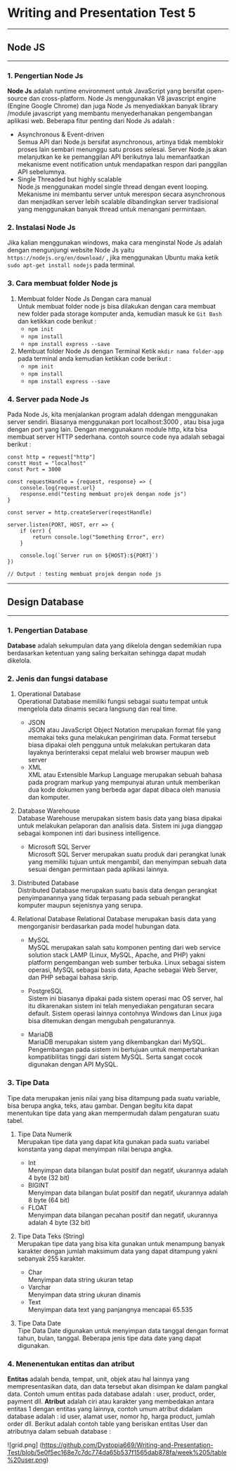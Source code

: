 # Writing and Presentation Test 5
---
## **Node JS**
---
### 1. Pengertian Node Js
**Node Js** adalah runtime environment untuk JavaScript yang bersifat open-source dan cross-platform. Node Js menggunakan V8 javascript engine (Engine Google Chrome) dan juga Node Js menyediakkan banyak library /module javascript yang membantu menyederhanakan pengembangan aplikasi web. Beberapa fitur penting dari Node Js adalah :
* Asynchronous & Event-driven <br>
Semua API dari Node.js bersifat asynchronous, artinya tidak memblokir proses lain sembari menunggu satu proses selesai. Server Node.js akan melanjutkan ke ke pemanggilan API berikutnya lalu memanfaatkan mekanisme event notification untuk mendapatkan respon dari panggilan API sebelumnya.
* Single Threaded but highly scalable <br>
Node.js menggunakan model single thread dengan event looping. Mekanisme ini membantu server untuk merespon secara asynchronous dan menjadikan server lebih scalable dibandingkan server tradisional yang menggunakan banyak thread untuk menangani permintaan.

### 2. Instalasi Node Js
Jika kalian menggunakan windows, maka cara menginstal Node Js adalah dengan mengunjungi website Node Js yaitu `https://nodejs.org/en/download/` , jika menggunakan Ubuntu maka ketik `sudo apt-get install nodejs` pada terminal. 

### 3. Cara membuat folder Node js
1. Membuat folder Node Js Dengan cara manual <br>
    Untuk membuat folder node js bisa dilakukan dengan cara membuat new folder pada storage komputer anda, kemudian masuk ke `Git Bash` dan ketikkan code berikut : <br>
    - `npm init`
    - `npm install`
    - `npm install express --save`
2. Membuat folder Node Js dengan Terminal
    Ketik `mkdir nama folder-app` pada terminal anda kemudian ketikkan code berikut : <br>
    - `npm init`
    - `npm install`
    - `npm install express --save`

### 4. Server pada Node Js
Pada Node Js, kita menjalankan program adalah ddengan menggunakan server sendiri. Biasanya menggunakan port localhost:3000 , atau bisa juga dengan port yang lain. Dengan menggunakann module http, kita bisa membuat server HTTP sederhana. contoh source code nya adalah sebagai berikut :
```
const http = request["http"]
constt Host = "localhost"
const Port = 3000

const requestHandle = {request, response} => {
    console.log{request.url}
    response.end("testing membuat projek dengan node js")
}

const server = http.createServer(reqestHandle)

server.listen(PORT, HOST, err => {
    if (err) {
        return console.log("Something Error", err)
    }

    console.log(`Server run on ${HOST}:${PORT}`)
})

// Output : testing membuat projek dengan node js
```
---
## **Design Database**
---
### 1. Pengertian Database
**Database** adalah sekumpulan data yang dikelola dengan sedemikian rupa berdasarkan ketentuan yang saling berkaitan sehingga  dapat mudah dikelola. 

### 2. Jenis dan fungsi database 

1. Operational Database <br>
    Operational Database memiliki fungsi sebagai suatu tempat untuk mengelola data dinamis secara langsung dan real time. <br>
    
    - JSON <br>
    JSON atau JavaScript Object Notation merupakan format file yang memakai teks guna melakukan pengiriman data. Format tersebut biasa dipakai oleh pengguna untuk melakukan pertukaran data layaknya berinteraksi cepat melalui web browser maupun web server
    - XML <br>
    XML atau Extensible Markup Language merupakan sebuah bahasa pada program markup yang mempunyai aturan untuk memberikan dua kode dokumen yang berbeda agar dapat dibaca oleh manusia dan komputer.

2. Database Warehouse <br>
    Database Warehouse merupakan sistem basis data yang biasa dipakai untuk melakukan pelaporan dan analisis data. Sistem ini juga dianggap sebagai komponen inti dari business intelligence.

    - Microsoft SQL Server <br>
    Microsoft SQL Server merupakan suatu produk dari perangkat lunak yang memiliki tujuan untuk mengambil, dan menyimpan sebuah data sesuai dengan permintaan pada aplikasi lainnya.

3. Distributed Database <br>
    Distributed Database merupakan suatu basis data dengan perangkat penyimpanannya yang tidak terpasang pada sebuah perangkat komputer maupun sejenisnya yang serupa.

4. Relational Database
    Relational Database merupakan basis data yang mengorganisir berdasarkan pada model hubungan data.

    - MySQL <br>
    MySQL merupakan salah satu komponen penting dari web service solution stack LAMP (Linux, MySQL, Apache, and PHP) yakni platform pengembangan web sumber terbuka. Linux sebagai sistem operasi, MySQL sebagai basis data, Apache sebagai Web Server, dan PHP sebagai bahasa skrip.

    - PostgreSQL <br>
    Sistem ini biasanya dipakai pada sistem operasi mac OS server, hal itu dikarenakan sistem ini telah menyediakan pengaturan secara default. Sistem operasi lainnya contohnya Windows dan Linux juga bisa ditemukan dengan mengubah pengaturannya.

    - MariaDB <br>
    MariaDB merupakan sistem yang dikembangkan dari MySQL. Pengembangan pada sistem ini bertujuan untuk mempertahankan kompatibilitas tinggi dari sistem MySQL. Serta sangat cocok digunakan dengan API MySQL.

### 3. Tipe Data
Tipe data merupakan jenis nilai yang bisa ditampung pada suatu variable, bisa berupa angka, teks, atau gambar. Dengan begitu kita dapat menentukan tipe data yang akan mempermudah dalam pengaturan suatu tabel.

1. Tipe Data Numerik <br>
    Merupakan tipe data yang dapat kita gunakan pada suatu variabel konstanta yang dapat menyimpan nilai berupa angka.

    - Int <br>
    Menyimpan data bilangan bulat positif dan negatif, ukurannya adalah 4 byte (32 bit)
    - BIGINT <br>
    Menyimpan data bilangan bulat positif dan negatif, ukurannya adalah 8 byte (64 bit)
    - FLOAT <br>
    Menyimpan data bilangan pecahan positif dan negatif, ukurannya adalah 4 byte (32 bit)

2. Tipe Data Teks (String) <br>
    Merupakan tipe data yang bisa kita gunakan untuk menampung banyak karakter dengan jumlah maksimum data yang dapat ditampung yakni sebanyak 255 karakter.

    - Char <br>
    Menyimpan data string ukuran tetap
    - Varchar <br>
    Menyimpan data string ukuran dinamis
    - Text <br>
    Menyimpan  data text yang panjangnya mencapai 65.535

3. Tipe Data Date <br>
    Tipe Data Date digunakan untuk menyimpan data tanggal dengan format tahun, bulan, tanggal. Beberapa jenis tipe data date yang dapat digunakan.

### 4. Menenentukan entitas dan atribut
**Entitas** adalah benda, tempat, unit, objek atau hal lainnya yang mempresentasikan data, dan data tersebut akan disimpan ke dalam pangkal data. Contoh umum entitas pada database adalah : user, product, order, payment dll. **Atribut** adalah ciri atau karakter yang membedakan antara entitas 1 dengan entitas yang lainnya, contoh umum atribut didalam database adalah : id user, alamat user, nomor hp, harga product, jumlah order dll. Berikut adalah contoh table yang berisikan entitas User dan atributnya dalam sebuah database : <br>

![grid.png] (https://github.com/Dystopia669/Writing-and-Presentation-Test/blob/5e0f5ec168e7c7dc774da65b537f1565dab878fa/week%205/table%20user.png)
